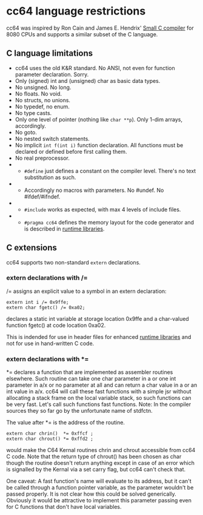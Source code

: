 # cc64 language restrictions

cc64 was inspired by Ron Cain and James E. Hendrix'
[Small C compiler](https://en.wikipedia.org/wiki/Small-C) for
8080 CPUs and supports a similar subset of the C language.


## C language limitations

- cc64 uses the old K&R standard. No ANSI, not even for function
parameter declaration. Sorry.
- Only (signed) int and (unsigned) char as basic data types.
- No unsigned. No long.
- No floats. No void.
- No structs, no unions.
- No typedef, no enum.
- No type casts.
- Only one level of pointer (nothing like `char **p`). Only 1-dim arrays,
accordingly.
- No goto.
- No nested switch statements.
- No implicit `int f(int i)` function declaration.
All functions must be declared or defined before first calling them.
- No real preprocessor.
- - `#define` just defines a constant on the compiler level. There's no
text substitution as such.
- - Accordingly no macros with parameters. No #undef. No #ifdef/#ifndef.
- - `#include` works as expected, with max 4 levels of include files.
- - `#pragma cc64` defines the memory layout for the code generator and is
described in [runtime libraries](Runtime-libs.md).


## C extensions

cc64 supports two non-standard `extern` declarations.

### extern declarations with /=

/= assigns an explicit value to a symbol in an extern declaration:

```
extern int i /= 0x9ffe;
extern char fgetc() /= 0xa02;
```
declares a static int variable at storage location 0x9ffe and a
char-valued function fgetc() at code location 0xa02.

This is indended for use in header files for enhanced 
[runtime libraries](Runtime-libs.md) and not for use in hand-written C code.

### extern declarations with *=

*= declares a function that are implemented as assembler routines elsewhere.
Such routine can take one char parameter in a or one int parameter in a/x or
no parameter at all and can return a char value in a or an int value in a/x.
cc64 will call these fast functions with a simple jsr without allocating a stack
frame on the local variable stack, so such functions can be very fast. Let's
call such functions fast functions. Note: In the compiler sources they so far
go by the unfortunate name of stdfctn.

The value after *= is the address of the routine.

```
extern char chrin()  *= 0xffcf ;
extern char chrout() *= 0xffd2 ;
```
would make the C64 Kernal routines chrin and chrout accessible from cc64 C code.
Note that the return type of chrout() has been chosen as char though the
routine doesn't return anything except in case of an error which is signalled
by the Kernal via a set carry flag, but cc64 can't check that.

One caveat: A fast function's name will evaluate to its address, but it
can't be called through a function pointer variable, as the parameter wouldn't
be passed properly. It is not clear how this could be solved generically.
Obviously it would be attractive to implement this parameter passing even for
C functions that don't have local variables.

